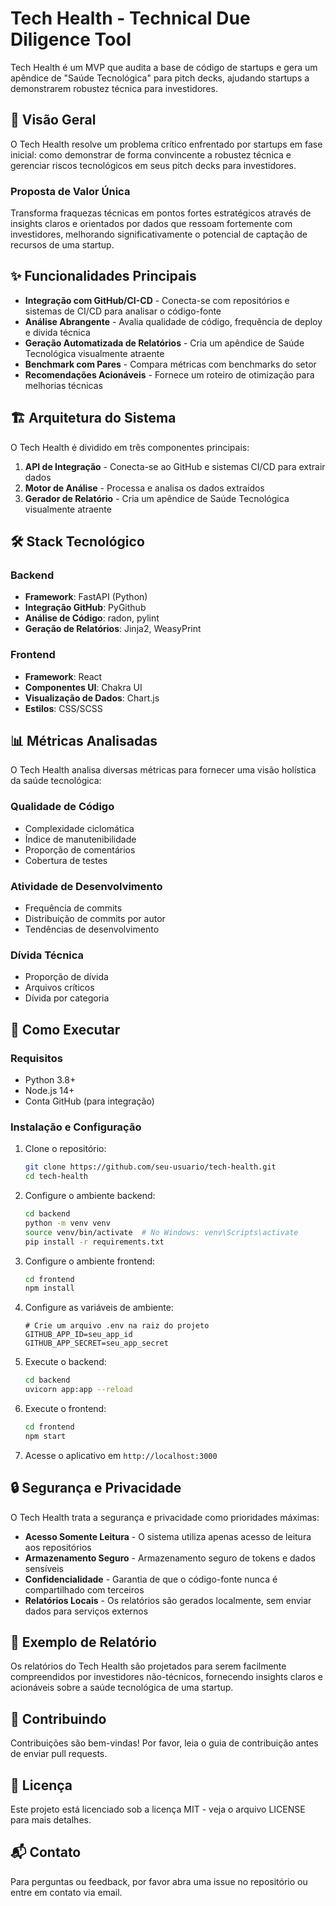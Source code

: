 # Tech Health - Technical Due Diligence Tool

Tech Health é um MVP que audita a base de código de startups e gera um apêndice de "Saúde Tecnológica" para pitch decks, ajudando startups a demonstrarem robustez técnica para investidores.

## 🚀 Visão Geral

O Tech Health resolve um problema crítico enfrentado por startups em fase inicial: como demonstrar de forma convincente a robustez técnica e gerenciar riscos tecnológicos em seus pitch decks para investidores.

### Proposta de Valor Única

Transforma fraquezas técnicas em pontos fortes estratégicos através de insights claros e orientados por dados que ressoam fortemente com investidores, melhorando significativamente o potencial de captação de recursos de uma startup.

## ✨ Funcionalidades Principais

- **Integração com GitHub/CI-CD** - Conecta-se com repositórios e sistemas de CI/CD para analisar o código-fonte
- **Análise Abrangente** - Avalia qualidade de código, frequência de deploy e dívida técnica
- **Geração Automatizada de Relatórios** - Cria um apêndice de Saúde Tecnológica visualmente atraente
- **Benchmark com Pares** - Compara métricas com benchmarks do setor
- **Recomendações Acionáveis** - Fornece um roteiro de otimização para melhorias técnicas

## 🏗️ Arquitetura do Sistema

O Tech Health é dividido em três componentes principais:

1. **API de Integração** - Conecta-se ao GitHub e sistemas CI/CD para extrair dados
2. **Motor de Análise** - Processa e analisa os dados extraídos
3. **Gerador de Relatório** - Cria um apêndice de Saúde Tecnológica visualmente atraente


## 🛠️ Stack Tecnológico

### Backend
- **Framework**: FastAPI (Python)
- **Integração GitHub**: PyGithub
- **Análise de Código**: radon, pylint
- **Geração de Relatórios**: Jinja2, WeasyPrint

### Frontend
- **Framework**: React
- **Componentes UI**: Chakra UI
- **Visualização de Dados**: Chart.js
- **Estilos**: CSS/SCSS

## 📊 Métricas Analisadas

O Tech Health analisa diversas métricas para fornecer uma visão holística da saúde tecnológica:

### Qualidade de Código
- Complexidade ciclomática
- Índice de manutenibilidade
- Proporção de comentários
- Cobertura de testes

### Atividade de Desenvolvimento
- Frequência de commits
- Distribuição de commits por autor
- Tendências de desenvolvimento

### Dívida Técnica
- Proporção de dívida
- Arquivos críticos
- Dívida por categoria

## 🚦 Como Executar

### Requisitos
- Python 3.8+
- Node.js 14+
- Conta GitHub (para integração)

### Instalação e Configuração

1. Clone o repositório:
   ```bash
   git clone https://github.com/seu-usuario/tech-health.git
   cd tech-health
   ```

2. Configure o ambiente backend:
   ```bash
   cd backend
   python -m venv venv
   source venv/bin/activate  # No Windows: venv\Scripts\activate
   pip install -r requirements.txt
   ```

3. Configure o ambiente frontend:
   ```bash
   cd frontend
   npm install
   ```

4. Configure as variáveis de ambiente:
   ```
   # Crie um arquivo .env na raiz do projeto
   GITHUB_APP_ID=seu_app_id
   GITHUB_APP_SECRET=seu_app_secret
   ```

5. Execute o backend:
   ```bash
   cd backend
   uvicorn app:app --reload
   ```

6. Execute o frontend:
   ```bash
   cd frontend
   npm start
   ```

7. Acesse o aplicativo em `http://localhost:3000`

## 🔒 Segurança e Privacidade

O Tech Health trata a segurança e privacidade como prioridades máximas:

- **Acesso Somente Leitura** - O sistema utiliza apenas acesso de leitura aos repositórios
- **Armazenamento Seguro** - Armazenamento seguro de tokens e dados sensíveis
- **Confidencialidade** - Garantia de que o código-fonte nunca é compartilhado com terceiros
- **Relatórios Locais** - Os relatórios são gerados localmente, sem enviar dados para serviços externos

## 🧪 Exemplo de Relatório

Os relatórios do Tech Health são projetados para serem facilmente compreendidos por investidores não-técnicos, fornecendo insights claros e acionáveis sobre a saúde tecnológica de uma startup.


## 🤝 Contribuindo

Contribuições são bem-vindas! Por favor, leia o guia de contribuição antes de enviar pull requests.

## 📜 Licença

Este projeto está licenciado sob a licença MIT - veja o arquivo LICENSE para mais detalhes.

## 📬 Contato

Para perguntas ou feedback, por favor abra uma issue no repositório ou entre em contato via email.

